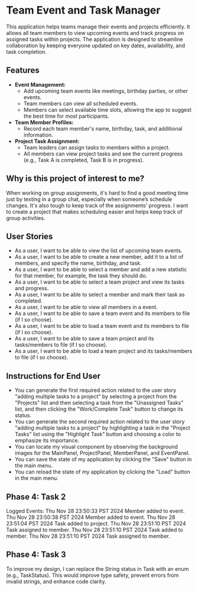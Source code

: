 # Team Event and Task Manager

This application helps teams manage their events and projects efficiently. It allows all team members to view upcoming events and track progress on assigned tasks within projects. The application is designed to streamline collaboration by keeping everyone updated on key dates, availability, and task completion.

## Features
- **Event Management:** 
    - Add upcoming team events like meetings, birthday parties, or other events.
    - Team members can view all scheduled events.
    - Members can select available time slots, allowing the app to suggest the best time for most participants.   
- **Team Member Profiles:**
    - Record each team member's name, birthday, task, and additional information.
- **Project Task Assignment:**
    - Team leaders can assign tasks to members within a project.
    - All members can view project tasks and see the current progress (e.g., Task A is completed, Task B is in progress).


## Why is this project of interest to me?
When working on group assignments, it's hard to find a good meeting time just by texting in a group chat, especially when someone’s schedule changes. It's also tough to keep track of the assignments' progress. I want to create a project that makes scheduling easier and helps keep track of group activities.


## User Stories
 - As a user, I want to be able to view the list of upcoming team events.
 - As a user, I want to be able to create a new member, add it to a list of members, and specify the name, birthday, and task.
 - As a user, I want to be able to select a member and add a new statistic for that member, for example, the task they should do.
 - As a user, I want to be able to select a team project and view its tasks and progress.
 - As a user, I want to be able to select a member and mark their task as completed.
 - As a user, I want to be able to view all members in a event.
 - As a user, I want to be able to save a team event and its members to file (if I so choose).
 - As a user, I want to be able to load a team event and its members to file (if I so choose).
 - As a user, I want to be able to save a team project and its tasks/members to file (if I so choose).
 - As a user, I want to be able to load a team project and its tasks/members to file (if I so choose).

## Instructions for End User
- You can generate the first required action related to the user story "adding multiple tasks to a project" by selecting a project from the "Projects" list and then selecting a task from the "Unassigned Tasks" list, and then clicking the "Work/Complete Task" button to change its status.
- You can generate the second required action related to the user story "adding multiple tasks to a project" by highlighting a task in the "Project Tasks" list using the "Highlight Task" button and choosing a color to emphasize its importance.
- You can locate my visual component by observing the background images for the MainPanel, ProjectPanel, MemberPanel, and EventPanel.
- You can save the state of my application by clicking the "Save" button in the main menu.
- You can reload the state of my application by clicking the "Load" button in the main menu.

## Phase 4: Task 2
Logged Events:
Thu Nov 28 23:50:33 PST 2024
Member added to event.
Thu Nov 28 23:50:38 PST 2024
Member added to event.
Thu Nov 28 23:51:04 PST 2024
Task added to project.
Thu Nov 28 23:51:10 PST 2024
Task assigned to member.
Thu Nov 28 23:51:10 PST 2024
Task added to member.
Thu Nov 28 23:51:10 PST 2024
Task assigned to member.

## Phase 4: Task 3
To improve my design, I can replace the String status in Task with an enum (e.g., TaskStatus). This would improve type safety, prevent errors from invalid strings, and enhance code clarity.
